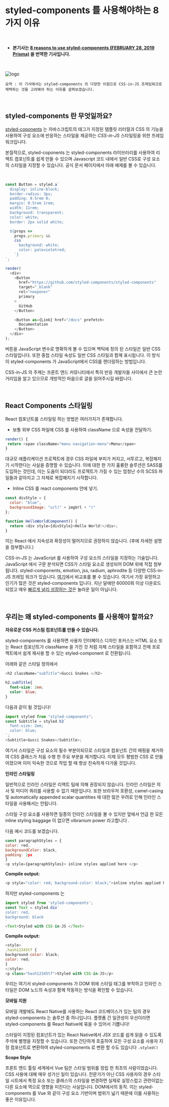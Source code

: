 # styled-components 를 사용해야하는 8가지 이유

<br/>

- **본기사는 [8 reasons to use styled-components (FEBRUARY 28, 2019 Prisma)](https://blog.logrocket.com/8-reasons-to-use-styled-components-cf3788f0bb4d/) 을 번역한 기사입니다.**

<br/>

![logo](https://i1.wp.com/storage.googleapis.com/blog-images-backup/1*0wLQ0p3qBo1bBt5km_nUXQ.png?zoom=2&resize=324%2C316&ssl=1)

`요약 : 이 기사에서는 styled-components 의 다양한 이점으로 CSS-in-JS 프레임워크로 채택하는 것을 고려해야 하는 이유를 살펴보겠습니다.`

<br/>

## **styled-components 란 무엇일까요?**

[styled-coponents](https://www.styled-components.com/) 는 자바스크립트의 태그가 지정된 템플릿 리터럴과 CSS 의 기능을
사용하여 구성 요소에 반응하는 스타일을 제공하는 _CSS-in-JS_ 스타일링을 위한 프레임워크입니다.

본질적으로, styled-coponents 는 styled-components 라이브러리를 사용하여 리액트 컴포넌트를 쉽게 만들 수 있으며
Javascript 코드 내에서 일반 CSS로 구성 요소의 스타일을 지정할 수 있습니다. 공식 문서 페이지에서 아래 예제를 볼 수 있습니다.

<br/>

```js
const Button = styled.a`
  display: inline-block;
  border-radius: 3px;
  padding: 0.5rem 0;
  margin: 0.5rem 1rem;
  width: 11rem;
  background: transparent;
  color: white;
  border: 2px solid white;

  ${props =>
    props.primary &&
    css`
      background: white;
      color: palevioletred;
    `}
`;

render(
  <div>
    <Button
      href="https://github.com/styled-components/styled-components"
      target="_blank"
      rel="noopener"
      primary
    >
      GitHub
    </Button>

    <Button as={Link} href="/docs" prefetch>
      Documentation
    </Button>
  </div>
);
```

버튼을 JavaScript 변수로 명확하게 볼 수 있으며 백틱에 정의 된 스타일은 일반 CSS 스타일입니다.
또한 중첩 스타일 속성도 일반 CSS 스타일과 함께 표시됩니다. 이 방식이 styled-components 가 JavaScript에서 CSS를 렌더링하는 방법입니다.

CSS-in-JS 의 주제는 프론트 엔드 커뮤니티에서 특히 반응 개발자들 사이에서 큰 논란거리임을 알고 있으므로
개방적인 마음으로 글을 읽어주시길 바랍니다.

<br/>

## **React Components 스타일링**

React 컴포넌트를 스타일링 하는 방법은 여러가지가 존재합니다.

- 보통 외부 CSS 파일에 CSS 를 사용하여 className 으로 속성을 전달하기.

```js
render() {
 return <span className="menu navigation-menu">Menu</span>
}
```

대규모 애플리케이션 프로젝트에 경우 CSS 파일에 부피가 커지고, 서투르고, 복잡해지기 시작한다는 사실을 증명할 수 있습니다.
이에 대한 한 가지 훌륭한 솔루션은 SASS를 도입하는 것인데, 이는 도움이 되더라도 프로젝트가 가질 수 있는 엄청난 수의 SCSS
파일들과 같아지고 그 자체로 복잡해지기 시작합니다.

- Inline CSS 를 react components 안에 넣기.

```js
const divStyle = {
  color: "blue",
  backgroundImage: "url(" + imgUrl + ")"
};

function HelloWorldComponent() {
  return <div style={divStyle}>Hello World!</div>;
}
```

이는 React 에서 지속성과 확장성이 떨어지므로 권장하지 않습니다. (후에 자세한 설명을 첨부합니다.)

CSS-in-JS 는 JavaScript 를 사용하여 구성 요소의 스타일을 지정하는 기술입니다.
JavaScript 에서 구문 분석되면 CSS가 스타일 요소로 생성되어 DOM 위에 직접 첨부됩니다.
styled-components, emotion, jss, radium, aphrodite 등 다양한 CSS-in-JS 프레임 워크가 있습니다.
[여기](https://michelebertoli.github.io/css-in-js/)에서 비교표를 볼 수 있습니다.
여기서 가장 유망하고 인기가 많은 것은 styled-components 입니다.
지난 달에만 60000회 이상 다운로드 되었고 매우 [빠르게 널리 성장하는 것](https://www.npmtrends.com/jss-vs-aphrodite-vs-radium-vs-styled-components-vs-glamorous-vs-emotion-vs-styletron)은 놀라운 일이 아닙니다.

<br/>

## 우리는 왜 styled-components 를 사용해야 할까요?

**자유로운 CSS 커스텀 컴포넌트를 만들 수 있습니다.**

styled-components 를 사용하면 사용자 인터페이스 디자인 포커스는 HTML 요소 또는 React 컴포넌트가
className 을 가진 것 처럼 자체 스타일을 포함하고 전체 프로젝트에서 쉽게 재사용 할 수 있는 styled-component 로 전환됩니다.

아래와 같은 스타일 정의에서

```js
<h2 className="subTitle">Gucci Snakes </h2>
```

```CSS
h2.subTitle{
  font-size: 2em;
  color: blue;
}
```

다음과 같이 될 것입니다!

```js
import styled from "styled-components";
const Subtitle = styled.h2`
  font-size: 2em;
  color: blue;
`;
<Subtitle>Gucci Snakes</Subtitle>;
```

여기서 스타일은 구성 요소의 필수 부분이되므로 스타일과 컴포넌트 간의 매핑을 제거하여 CSS 클래스가 처음 수행 한 주요 부분을 제거합니다.
이제 모두 평범한 CSS 로 만들어졌으며 이미 익숙한 것으로 작업 할 때 항상 친숙하게 다가올 것입니다.

**인라인 스타일링**

일반적으로 인라인 스타일은 리액트 팀에 의해 권장되지 않습니다. 인라인 스타일은 의사 및 미디어 쿼리를 사용할 수 없기 때문입니다.
또한 브라우저 호환성, camel-casing 및 automatically appended scalar quantities 에 대한 많은 우려로 인해 인라인 스타일을 사용해서는 안됩니다.

스타일 구성 요소를 사용하면 일종의 인라인 스타일을 볼 수 있지만 앞에서 언급 한 모든 inline styling baggage 이 없으면 vibranium power 라고합니다 .

다음 예시 코드를 보겠습니다.

```js
const paragraphStyles = {
color: red,
backgroundColor: black,
padding: 2px
}
<p style={paragraphStyles}> inline styles applied here </p>
```

**Compile output:**

```js
<p style="color: red; background-color: black;">inline styles applied here </p>
```

하지만 styled-components 는

```js
import styled from 'styled-components';
const Text = styled.div`
color: red,
background: black
`
<Text>Styled with CSS-in-JS </Text>
```

**Compile output:**

```js
<style>
.hash12345tf {
background-color: black;
color: red;
}
</style>
<p class="hash12345tf">Styled with CSS-in-JS</p>
```

우리는 여기서 styled-components 가 DOM 위에 스타일 태그를 부착하고 인라인 스타일은 DOM 노드의 속성과 함께 작동하는 방식을 확인할 수 있습니다.

**모바일 지원**

모바일 개발에도 React Native를 사용하는 React 코드베이스가 있는 팀의 경우 styled-components 는 솔루션 중 하나입니다.
플랫폼 간 일관성이 우선이라면 styled-components 를 React Native에 묶을 수 있어서 기쁩니다!

스타일이 지정된 컴포넌트가 있는 React Native에서 JSX 코드를 쉽게 읽을 수 있도록 주석에 별명을 지정할 수 있습니다. 또한 간단하게 호출하여 모든 구성 요소를 사용자 지정 컴포넌트로 변환하여 styled-components 로 변환 할 수도 있습니다 `.styled()`

**Scope Style**

프론트 엔드 툴링 세계에서 Vue 팀은 스타일 범위를 정립 한 최초의 사람이었습니다.
CSS 사용에 대해 매우 성가신 일이 있습니다. 전문가가 아닌 CSS 사용자의 경우 스타일 시트에서 특정 요소 또는 클래스의 스타일을 변경하면 실제로 실망스럽고 관련이없는 다른 요소에 역으로 영향을 미친다는 사실입니다.
DOM에서의 동작. 이는 styled-components 를 Vue 와 같이 구성 요소 기반이며 범위가 넓기 때문에 이를 사용하는 좋은 이유입니다.

<!-- **No-class 정책**

Styled-components -->
